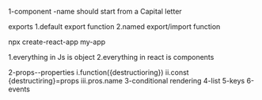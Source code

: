 1-component
-name should start from a Capital letter

exports
1.default export function
2.named export/import function

npx create-react-app my-app

1.everything in Js is object
2.everything in react is components

2-props--properties
i.function({destructioring})
ii.const {destructiring}=props
iii.pros.name
3-conditional rendering
4-list 
5-keys
6-events